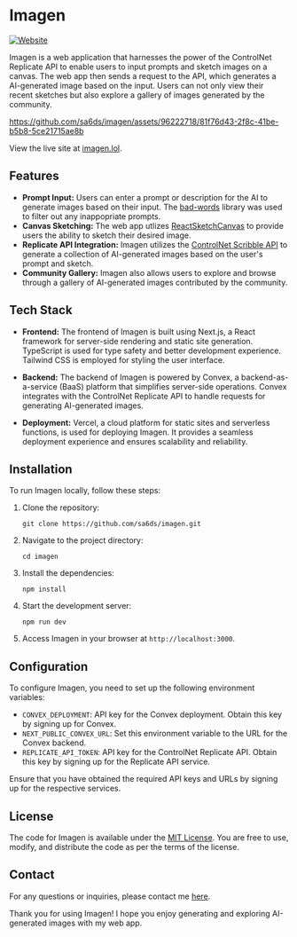 # Imagen

[![Website](https://img.shields.io/badge/Website-imagen.lol-brightgreen?style=flat-square)](https://www.imagen.lol)


Imagen is a web application that harnesses the power of the ControlNet Replicate API to enable users to input prompts and sketch images on a canvas. The web app then sends a request to the API, which generates a AI-generated image based on the input. Users can not only view their recent sketches but also explore a gallery of images generated by the community.

https://github.com/sa6ds/imagen/assets/96222718/81f76d43-2f8c-41be-b5b8-5ce21715ae8b

View the live site at [imagen.lol](https://www.imagen.lol/).

## Features

- **Prompt Input:** Users can enter a prompt or description for the AI to generate images based on their input. The [bad-words](https://www.npmjs.com/package/bad-words") library was used to filter out any inappopriate prompts. 
- **Canvas Sketching:** The web app utlizes [ReactSketchCanvas](https://www.npmjs.com/package/react-sketch-canvas) to provide users the ability to sketch their desired image.
- **Replicate API Integration:** Imagen utilizes the [ControlNet Scribble API](https://replicate.com/jagilley/controlnet-scribble/api) to generate a collection of AI-generated images based on the user's prompt and sketch.
- **Community Gallery:** Imagen also allows users to explore and browse through a gallery of AI-generated images contributed by the community.

## Tech Stack

- **Frontend:** The frontend of Imagen is built using Next.js, a React framework for server-side rendering and static site generation. TypeScript is used for type safety and better development experience. Tailwind CSS is employed for styling the user interface.

- **Backend:** The backend of Imagen is powered by Convex, a backend-as-a-service (BaaS) platform that simplifies server-side operations. Convex integrates with the ControlNet Replicate API to handle requests for generating AI-generated images.

- **Deployment:** Vercel, a cloud platform for static sites and serverless functions, is used for deploying Imagen. It provides a seamless deployment experience and ensures scalability and reliability.

## Installation

To run Imagen locally, follow these steps:

1. Clone the repository:

   ```shell
   git clone https://github.com/sa6ds/imagen.git
   ```

2. Navigate to the project directory:

   ```shell
   cd imagen
   ```

3. Install the dependencies:

   ```shell
   npm install
   ```

4. Start the development server:

   ```shell
   npm run dev
   ```

5. Access Imagen in your browser at `http://localhost:3000`.

## Configuration

To configure Imagen, you need to set up the following environment variables:

- `CONVEX_DEPLOYMENT`: API key for the Convex deployment. Obtain this key by signing up for Convex.
- `NEXT_PUBLIC_CONVEX_URL`: Set this environment variable to the URL for the Convex backend.
- `REPLICATE_API_TOKEN`: API key for the ControlNet Replicate API. Obtain this key by signing up for the Replicate API service.


Ensure that you have obtained the required API keys and URLs by signing up for the respective services.

## License

The code for Imagen is available under the [MIT License](https://opensource.org/licenses/MIT). You are free to use, modify, and distribute the code as per the terms of the license.

## Contact
For any questions or inquiries, please contact me [here](saad.sadouk7@gmail.com).

Thank you for using Imagen! I hope you enjoy generating and exploring AI-generated images with my web app.
